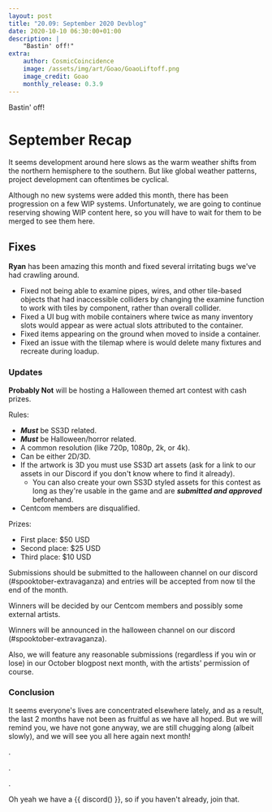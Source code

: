```yaml
---
layout: post
title: "20.09: September 2020 Devblog"
date: 2020-10-10 06:30:00+01:00
description: |
    "Bastin' off!"
extra:
    author: CosmicCoincidence
    image: /assets/img/art/Goao/GoaoLiftoff.png
    image_credit: Goao
    monthly_release: 0.3.9
---
```


Bastin' off!

# September Recap

It seems development around here slows as the warm weather shifts from the northern hemisphere to the southern. But like global weather patterns, project development can oftentimes be cyclical.

Although no new systems were added this month, there has been progression on a few WIP systems. Unfortunately, we are going to continue reserving showing WIP content here, so you will have to wait for them to be merged to see them here.

## Fixes

**Ryan** has been amazing this month and fixed several irritating bugs we've had crawling around.

-   Fixed not being able to examine pipes, wires, and other tile-based objects that had inaccessible colliders by changing the examine function to work with tiles by component, rather than overall collider.
-   Fixed a UI bug with mobile containers where twice as many inventory slots would appear as were actual slots attributed to the container. 
-   Fixed items appearing on the ground when moved to inside a container.
-   Fixed an issue with the tilemap where is would delete many fixtures and recreate during loadup.

### Updates

**Probably Not** will be hosting a Halloween themed art contest with cash prizes.

Rules:

-   ***Must*** be SS3D related.
-   ***Must*** be Halloween/horror related.
-   A common resolution (like 720p, 1080p, 2k, or 4k).
-   Can be either 2D/3D.
-   If the artwork is 3D you must use SS3D art assets (ask for a link to our assets in our Discord if you don't know where to find it already).
    -   You can also create your own SS3D styled assets for this contest as long 
        as they're usable in the game and are ***submitted and approved*** beforehand. 
-   Centcom members are disqualified.

Prizes:

-   First place: $50 USD
-   Second place: $25 USD
-   Third place: $10 USD

Submissions should be submitted to the halloween channel on our discord (#spooktober-extravaganza) and entries will be accepted from now til the end of the month.

Winners will be decided by our Centcom members and possibly some external artists.

Winners will be announced in the halloween channel on our discord (#spooktober-extravaganza).

Also, we will feature any reasonable submissions (regardless if you win or lose) in our October blogpost next month, with the artists' permission of course.

### Conclusion

It seems everyone's lives are concentrated elsewhere lately, and as a result, the last 2 months have not been as fruitful as we have all hoped. But we will remind you, we have not gone anyway, we are still chugging along (albeit slowly), and we will see you all here again next month!

.

.

.

Oh yeah we have a {{ discord() }}, so if you haven't already, join that.
